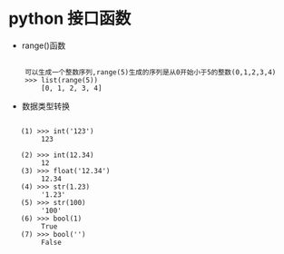 # python 接口函数
 
- range()函数

```shell

    可以生成一个整数序列,range(5)生成的序列是从0开始小于5的整数(0,1,2,3,4)
    >>> list(range(5))
        [0, 1, 2, 3, 4]

```

- 数据类型转换

```shell

   (1) >>> int('123')
        123
        
   (2) >>> int(12.34)
        12
   (3) >>> float('12.34')
        12.34
   (4) >>> str(1.23)
        '1.23'
   (5) >>> str(100)
        '100'
   (6) >>> bool(1)
        True
   (7) >>> bool('')
        False

```